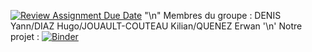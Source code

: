 [![Review Assignment Due Date](https://classroom.github.com/assets/deadline-readme-button-24ddc0f5d75046c5622901739e7c5dd533143b0c8e959d652212380cedb1ea36.svg)](https://classroom.github.com/a/4YDPKTYq)
"\n" Membres du groupe : DENIS Yann/DIAZ Hugo/JOUAULT-COUTEAU Kilian/QUENEZ Erwan '\n'
Notre projet : 
[![Binder](https://mybinder.org/badge_logo.svg)](https://mybinder.org/v2/gh/dm4bem-2023/5-reproducible-report-team7/HEAD)
